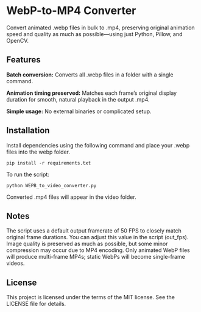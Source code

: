 # WebP-to-MP4 Converter

Convert animated .webp files in bulk to .mp4, preserving original animation speed and quality as much as possible—using just Python, Pillow, and OpenCV.

## Features
**Batch conversion:** Converts all .webp files in a folder with a single command.

**Animation timing preserved:** Matches each frame’s original display duration for smooth, natural playback in the output .mp4.

**Simple usage:** No external binaries or complicated setup.

## Installation 
Install dependencies using the following command and place your .webp files into the webp folder.

`pip install -r requirements.txt`

To run the script:

`python WEPB_to_video_converter.py`

Converted .mp4 files will appear in the video folder.

## Notes
The script uses a default output framerate of 50 FPS to closely match original frame durations. You can adjust this value in the script (out_fps). Image quality is preserved as much as possible, but some minor compression may occur due to MP4 encoding. Only animated WebP files will produce multi-frame MP4s; static WebPs will become single-frame videos.

## License
This project is licensed under the terms of the MIT license. See the LICENSE file for details.